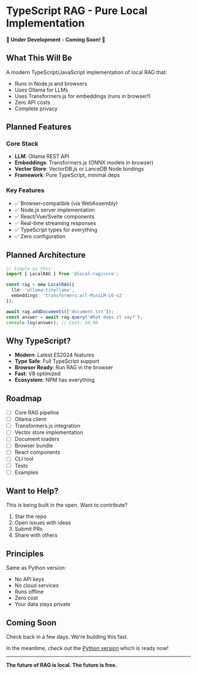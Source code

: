 # TypeScript RAG - Pure Local Implementation

**🚧 Under Development - Coming Soon! 🚧**

## What This Will Be

A modern TypeScript/JavaScript implementation of local RAG that:
- Runs in Node.js and browsers
- Uses Ollama for LLMs
- Uses Transformers.js for embeddings (runs in browser!)
- Zero API costs
- Complete privacy

## Planned Features

### Core Stack
- **LLM**: Ollama REST API
- **Embeddings**: Transformers.js (ONNX models in browser)
- **Vector Store**: VectorDB.js or LanceDB Node bindings
- **Framework**: Pure TypeScript, minimal deps

### Key Features
- ✅ Browser-compatible (via WebAssembly)
- ✅ Node.js server implementation  
- ✅ React/Vue/Svelte components
- ✅ Real-time streaming responses
- ✅ TypeScript types for everything
- ✅ Zero configuration

## Planned Architecture

```typescript
// Simple as this:
import { LocalRAG } from '@local-rag/core';

const rag = new LocalRAG({
  llm: 'ollama:tinyllama',
  embeddings: 'transformers:all-MiniLM-L6-v2'
});

await rag.addDocuments(['document.txt']);
const answer = await rag.query('What does it say?');
console.log(answer); // Cost: $0.00
```

## Why TypeScript?

- **Modern**: Latest ES2024 features
- **Type Safe**: Full TypeScript support
- **Browser Ready**: Run RAG in the browser
- **Fast**: V8 optimized
- **Ecosystem**: NPM has everything

## Roadmap

- [ ] Core RAG pipeline
- [ ] Ollama client
- [ ] Transformers.js integration
- [ ] Vector store implementation
- [ ] Document loaders
- [ ] Browser bundle
- [ ] React components
- [ ] CLI tool
- [ ] Tests
- [ ] Examples

## Want to Help?

This is being built in the open. Want to contribute?

1. Star the repo
2. Open issues with ideas
3. Submit PRs
4. Share with others

## Principles

Same as Python version:
- No API keys
- No cloud services  
- Runs offline
- Zero cost
- Your data stays private

## Coming Soon

Check back in a few days. We're building this fast.

In the meantime, check out the [Python version](../python_example/) which is ready now!

---

**The future of RAG is local. The future is free.**
